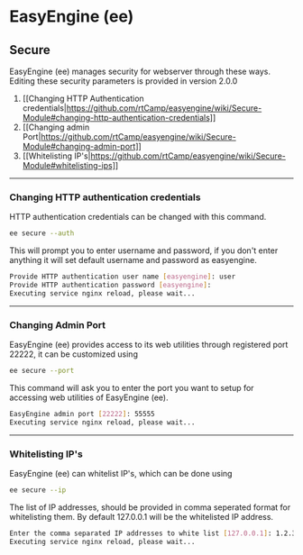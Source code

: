 # **EasyEngine (ee)**
## **Secure**
EasyEngine (ee) manages security for webserver through these ways.  Editing these security parameters is provided in version 2.0.0

1. [[Changing HTTP Authentication credentials|https://github.com/rtCamp/easyengine/wiki/Secure-Module#changing-http-authentication-credentials]]
1. [[Changing admin Port|https://github.com/rtCamp/easyengine/wiki/Secure-Module#changing-admin-port]]
1. [[Whitelisting IP's|https://github.com/rtCamp/easyengine/wiki/Secure-Module#whitelisting-ips]]

***
### **Changing HTTP authentication credentials**
HTTP authentication credentials can be changed with this command.
```bash
ee secure --auth
```
This will prompt you to enter username and password, if you don't enter anything it will set default username and password as easyengine.

```bash
Provide HTTP authentication user name [easyengine]: user
Provide HTTP authentication password [easyengine]: 
Executing service nginx reload, please wait...
```

***

### **Changing Admin Port**

EasyEngine (ee)  provides access to its web utilities through registered port 22222, it can be customized using

```bash
ee secure --port
```
This command will ask you to enter the port you want to setup for accessing web utilities of EasyEngine (ee).

```bash
EasyEngine admin port [22222]: 55555  
Executing service nginx reload, please wait...
```

***


### **Whitelisting IP's**
EasyEngine (ee) can whitelist IP's, which can be done using
```bash
ee secure --ip
```
The list of IP addresses, should be provided in comma seperated format for whitelisting them. By default 127.0.0.1 will be the whitelisted IP address. 

```bash
Enter the comma separated IP addresses to white list [127.0.0.1]: 1.2.3.4, 2.3.6.4,2.3.9.8
Executing service nginx reload, please wait...
```